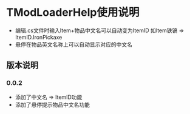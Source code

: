 # TModLoaderHelp使用说明

- 编辑.cs文件时输入Item+物品中文名可以自动变为ItemID 如Item铁镐 => ItemID.IronPickaxe
- 悬停在物品英文名称上可以自动显示对应的中文名
## 版本说明

### 0.0.2
- 添加了中文名 => ItemID功能
- 添加了悬停提示物品中文名功能
